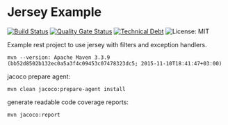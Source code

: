 # Jersey Example

[![Build Status](https://travis-ci.org/akadir/jersey-example.svg?branch=master)](https://travis-ci.org/akadir/jersey-example)
[![Quality Gate Status](https://sonarcloud.io/api/project_badges/measure?project=io.git.akadir%3Ajersey-example&metric=alert_status)](https://sonarcloud.io/dashboard?id=io.git.akadir%3Ajersey-example)
[![Technical Debt](https://sonarcloud.io/api/project_badges/measure?project=io.git.akadir%3Ajersey-example&metric=sqale_index)](https://sonarcloud.io/dashboard?id=io.git.akadir%3Ajersey-example)
![License: MIT](https://img.shields.io/badge/License-MIT-blue.svg)


Example rest project to use jersey with filters and exception handlers.

```
mvn --version: Apache Maven 3.3.9 (bb52d8502b132ec0a5a3f4c09453c07478323dc5; 2015-11-10T18:41:47+03:00)
```

jacoco prepare agent:
```
mvn clean jacoco:prepare-agent install
```

generate readable code coverage reports:
```
mvn jacoco:report
```